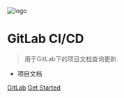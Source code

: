 ![logo](_media/icon.svg)

# GitLab CI/CD

> 用于GitLab下的项目文档查询更新.

* 项目文档

[GitLab](http://gitLab.geovisweb.cn)
[Get Started](/post/)


